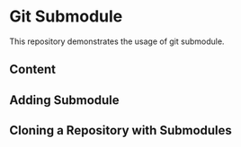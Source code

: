 # Git Submodule

This repository demonstrates the usage of git submodule.

## Content

## Adding Submodule

## Cloning a Repository with Submodules
